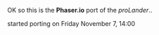 OK so this is the __Phaser.io__ port of the _proLander_.. 

started porting on Friday November 7, 14:00
 
